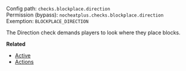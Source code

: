 Config path: `checks.blockplace.direction`  
Permission (bypass): `nocheatplus.checks.blockplace.direction`  
Exemption: `BLOCKPLACE_DIRECTION`  

The Direction check demands players to look where they place blocks.

**Related**  
* [Active](General#Active)
* [Actions](General#Actions)